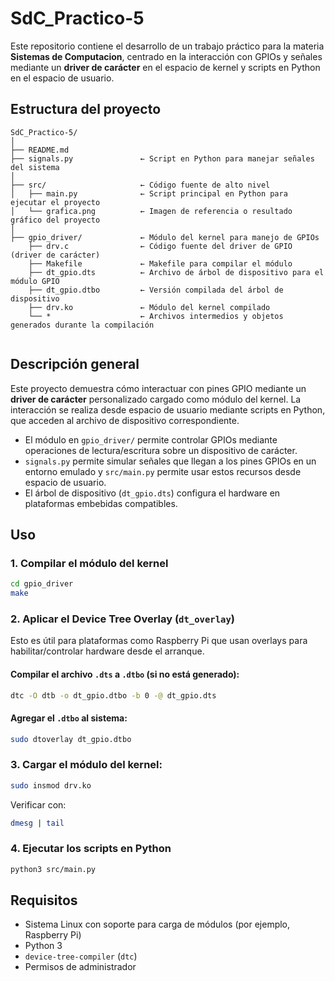 # SdC\_Practico-5

Este repositorio contiene el desarrollo de un trabajo práctico para la materia **Sistemas de Computacion**, centrado en la interacción con GPIOs y señales mediante un **driver de carácter** en el espacio de kernel y scripts en Python en el espacio de usuario.

## Estructura del proyecto

```
SdC_Practico-5/
│
├── README.md                
├── signals.py               ← Script en Python para manejar señales del sistema
│
├── src/                     ← Código fuente de alto nivel
│   ├── main.py              ← Script principal en Python para ejecutar el proyecto
│   └── grafica.png          ← Imagen de referencia o resultado gráfico del proyecto
│
├── gpio_driver/             ← Módulo del kernel para manejo de GPIOs
    ├── drv.c                ← Código fuente del driver de GPIO (driver de carácter)
    ├── Makefile             ← Makefile para compilar el módulo
    ├── dt_gpio.dts          ← Archivo de árbol de dispositivo para el módulo GPIO
    ├── dt_gpio.dtbo         ← Versión compilada del árbol de dispositivo
    ├── drv.ko               ← Módulo del kernel compilado
    └── *                    ← Archivos intermedios y objetos generados durante la compilación


```

## Descripción general

Este proyecto demuestra cómo interactuar con pines GPIO mediante un **driver de carácter** personalizado cargado como módulo del kernel. La interacción se realiza desde espacio de usuario mediante scripts en Python, que acceden al archivo de dispositivo correspondiente.

* El módulo en `gpio_driver/` permite controlar GPIOs mediante operaciones de lectura/escritura sobre un dispositivo de carácter.
* `signals.py` permite simular señales que llegan a los pines GPIOs en un entorno emulado y `src/main.py` permite usar estos recursos desde espacio de usuario.
* El árbol de dispositivo (`dt_gpio.dts`) configura el hardware en plataformas embebidas compatibles.

## Uso

### 1. Compilar el módulo del kernel

```bash
cd gpio_driver
make
```

### 2. Aplicar el Device Tree Overlay (`dt_overlay`)

Esto es útil para plataformas como Raspberry Pi que usan overlays para habilitar/controlar hardware desde el arranque.

#### Compilar el archivo `.dts` a `.dtbo` (si no está generado):

```bash
dtc -O dtb -o dt_gpio.dtbo -b 0 -@ dt_gpio.dts
```

#### Agregar el `.dtbo` al sistema:

```bash
sudo dtoverlay dt_gpio.dtbo 
```


### 3. Cargar el módulo del kernel:

```bash
sudo insmod drv.ko
```

Verificar con:

```bash
dmesg | tail
```

### 4. Ejecutar los scripts en Python

```bash
python3 src/main.py
```

## Requisitos

* Sistema Linux con soporte para carga de módulos (por ejemplo, Raspberry Pi)
* Python 3
* `device-tree-compiler` (`dtc`)
* Permisos de administrador

